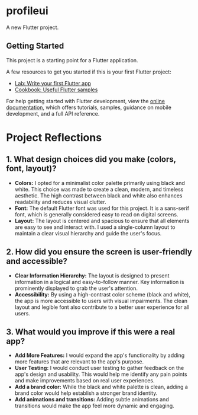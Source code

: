 # profileui

A new Flutter project.

## Getting Started

This project is a starting point for a Flutter application.

A few resources to get you started if this is your first Flutter project:

- [Lab: Write your first Flutter app](https://docs.flutter.dev/get-started/codelab)
- [Cookbook: Useful Flutter samples](https://docs.flutter.dev/cookbook)

For help getting started with Flutter development, view the
[online documentation](https://docs.flutter.dev/), which offers tutorials,
samples, guidance on mobile development, and a full API reference.

# Project Reflections

## 1. What design choices did you make (colors, font, layout)?

- **Colors:** I opted for a minimalist color palette primarily using black and white. This choice was made to create a clean, modern, and timeless aesthetic. The high contrast between black and white also enhances readability and reduces visual clutter.
- **Font:** The default Flutter font was used for this project. It is a sans-serif font, which is generally considered easy to read on digital screens.
- **Layout:** The layout is centered and spacious to ensure that all elements are easy to see and interact with. I used a single-column layout to maintain a clear visual hierarchy and guide the user's focus.

## 2. How did you ensure the screen is user-friendly and accessible?

- **Clear Information Hierarchy:** The layout is designed to present information in a logical and easy-to-follow manner. Key information is prominently displayed to grab the user's attention.
- **Accessibility:** By using a high-contrast color scheme (black and white), the app is more accessible to users with visual impairments. The clean layout and legible font also contribute to a better user experience for all users.

## 3. What would you improve if this were a real app?

- **Add More Features:** I would expand the app's functionality by adding more features that are relevant to the app's purpose.
- **User Testing:** I would conduct user testing to gather feedback on the app's design and usability. This would help me identify any pain points and make improvements based on real user experiences.
- **Add a brand color:** While the black and white palette is clean, adding a brand color would help establish a stronger brand identity.
- **Add animations and transitions:** Adding subtle animations and transitions would make the app feel more dynamic and engaging.
